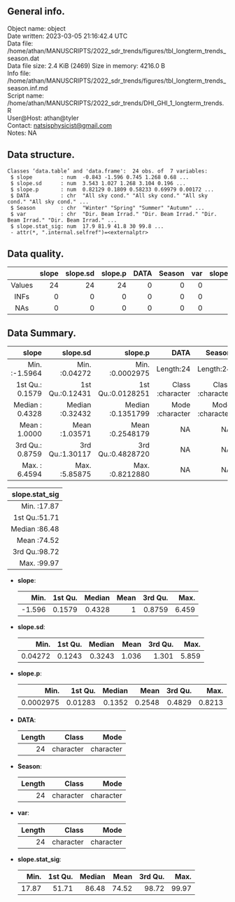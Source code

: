 <!-- This is a markdown file. -->


 General info.
---------------

Object name:    object      
Date written:   2023-03-05 21:16:42.4 UTC  
Data file:      /home/athan/MANUSCRIPTS/2022_sdr_trends/figures/tbl_longterm_trends_season.dat      
Data file size: 2.4 KiB (2469) 
Size in memory: 4216.0 B      
Info file:      /home/athan/MANUSCRIPTS/2022_sdr_trends/figures/tbl_longterm_trends_season.inf.md      
Script name:    /home/athan/MANUSCRIPTS/2022_sdr_trends/DHI_GHI_1_longterm_trends.R      
User@Host:      athan@tyler   
Contact:        <natsisphysicist@gmail.com>      
Notes:          NA      


 Data structure.
-----------------

```
Classes ‘data.table’ and 'data.frame':	24 obs. of  7 variables:
 $ slope         : num  -0.843 -1.596 0.745 1.268 0.68 ...
 $ slope.sd      : num  3.543 1.027 1.268 3.104 0.196 ...
 $ slope.p       : num  0.82129 0.1809 0.58233 0.69979 0.00172 ...
 $ DATA          : chr  "All sky cond." "All sky cond." "All sky cond." "All sky cond." ...
 $ Season        : chr  "Winter" "Spring" "Summer" "Autumn" ...
 $ var           : chr  "Dir. Beam Irrad." "Dir. Beam Irrad." "Dir. Beam Irrad." "Dir. Beam Irrad." ...
 $ slope.stat_sig: num  17.9 81.9 41.8 30 99.8 ...
 - attr(*, ".internal.selfref")=<externalptr> 
```


 Data quality.
---------------

| &nbsp; | slope | slope.sd | slope.p | DATA | Season | var | slope.stat_sig |
|:------:|------:|---------:|--------:|-----:|-------:|----:|---------------:|
| Values |    24 |       24 |      24 |    0 |      0 |   0 |             24 |
|  INFs  |     0 |        0 |       0 |    0 |      0 |   0 |              0 |
|  NAs   |     0 |        0 |       0 |    0 |      0 |   0 |              0 |


 Data Summary.
---------------

|           slope |        slope.sd |           slope.p |             DATA |           Season |              var |
|----------------:|----------------:|------------------:|-----------------:|-----------------:|-----------------:|
| Min.   :-1.5964 | Min.   :0.04272 | Min.   :0.0002975 |        Length:24 |        Length:24 |        Length:24 |
| 1st Qu.: 0.1579 | 1st Qu.:0.12431 | 1st Qu.:0.0128251 | Class :character | Class :character | Class :character |
| Median : 0.4328 | Median :0.32432 | Median :0.1351799 | Mode  :character | Mode  :character | Mode  :character |
| Mean   : 1.0000 | Mean   :1.03571 | Mean   :0.2548179 |               NA |               NA |               NA |
| 3rd Qu.: 0.8759 | 3rd Qu.:1.30117 | 3rd Qu.:0.4828720 |               NA |               NA |               NA |
| Max.   : 6.4594 | Max.   :5.85875 | Max.   :0.8212880 |               NA |               NA |               NA |

 

| slope.stat_sig |
|---------------:|
|  Min.   :17.87 |
|  1st Qu.:51.71 |
|  Median :86.48 |
|  Mean   :74.52 |
|  3rd Qu.:98.72 |
|  Max.   :99.97 |



  * **slope**:


    |   Min. | 1st Qu. | Median | Mean | 3rd Qu. |  Max. |
    |-------:|--------:|-------:|-----:|--------:|------:|
    | -1.596 |  0.1579 | 0.4328 |    1 |  0.8759 | 6.459 |

  * **slope.sd**:


    |    Min. | 1st Qu. | Median |  Mean | 3rd Qu. |  Max. |
    |--------:|--------:|-------:|------:|--------:|------:|
    | 0.04272 |  0.1243 | 0.3243 | 1.036 |   1.301 | 5.859 |

  * **slope.p**:


    |      Min. | 1st Qu. | Median |   Mean | 3rd Qu. |   Max. |
    |----------:|--------:|-------:|-------:|--------:|-------:|
    | 0.0002975 | 0.01283 | 0.1352 | 0.2548 |  0.4829 | 0.8213 |

  * **DATA**:


    | Length |     Class |      Mode |
    |-------:|----------:|----------:|
    |     24 | character | character |

  * **Season**:


    | Length |     Class |      Mode |
    |-------:|----------:|----------:|
    |     24 | character | character |

  * **var**:


    | Length |     Class |      Mode |
    |-------:|----------:|----------:|
    |     24 | character | character |

  * **slope.stat_sig**:


    |  Min. | 1st Qu. | Median |  Mean | 3rd Qu. |  Max. |
    |------:|--------:|-------:|------:|--------:|------:|
    | 17.87 |   51.71 |  86.48 | 74.52 |   98.72 | 99.97 |


<!-- end of list -->


